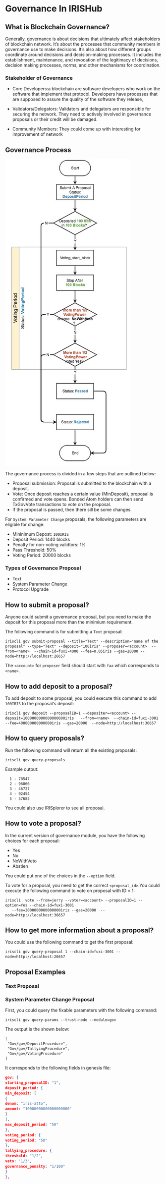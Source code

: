 # Governance In IRISHub

## What is Blockchain Governance?

Generally, governance is about decisions that ultimately affect stakeholders of blockchain network. It’s about the processes 
that community members in governance use to make decisions. 
It’s also about how different groups coordinate around decisions and decision-making processes. 
It includes the establishment, maintenance, and revocation of the legitimacy of decisions, decision making processes, norms,
and other mechanisms for coordination.

### Stakeholder of Governance

* Core Developers:a blockchain are software developers who work on the software that implement that protocol. 
Developers have processes that are supposed to assure the quality of the software they release, 

* Validators/Delegators: Validators and delegators are responsible for securing the network. They need to actively involved in governance
proposals or their credit will be damaged. 

* Community Members: They could come up with interesting for improvement of network



## Governance Process
![workflow](../pics/flow.jpg)

The governance process is divided in a few steps that are outlined below:

* Proposal submission: Proposal is submitted to the blockchain with a deposit.
* Vote: Once deposit reaches a certain value (MinDeposit), proposal is confirmed and vote opens. Bonded Atom holders can then send TxGovVote transactions to vote on the proposal.
* If the proposal is passed, then there sill be some changes. 


For `System Parameter Change` proposals, the following parameters are eligible for change:

* Mininimum Depost: `100IRIS`
* Deposit Period: 1440 blocks
* Penalty for non-voting validtors: 1%
* Pass Threshold: 50%
* Voting Period: 20000 blocks

### Types of Governance Proposal

* Text
* System Parameter Change
* Protocol Upgrade 


## How to submit a proposal?

Anyone could submit a governance proposal, but you need to make the deposit for this proposal more than the minimium requirement.

The following command is for submitting a `Text` proposal:

```
iriscli gov submit-proposal --title="Text" --description="name of the proposal" --type="Text" --deposit="100iris" --proposer=<account>  --from=<name>  --chain-id=fuxi-4000 --fee=0.05iris --gas=20000 --node=http://localhost:26657
```

The `<account>` for `proposer` field should start with `faa` which corresponds to `<name>`.


## How to add deposit to a proposal?

To add deposit to some proposal, you could execute this command to add `100IRIS` to the proposal's deposit:

```
iriscli gov deposit --proposalID=1 --depositer=<account> --deposit=1000000000000000000iris   --from=<name>  --chain-id=fuxi-3001  --fee=400000000000000iris --gas=20000  --node=http://localhost:36657 
```
## How to query proposals?

Run the following command will return all the existing proposals:
```$xslt
iriscli gov query-proposals
```
Example output:
```$xslt
  1 - 78547
  2 - 96866
  3 - 46727
  4 - 92454
  5 - 57682
```

You could also use IRISplorer to see all proposal. 

## How to vote a proposal?

In the current version of governance module, you have the following choices for each proposal:
* Yes
* No
* NoWithVeto
* Abstien

You could put one of the choices in the `--option` field. 

To vote for a proposal, you need to get the correct `<proposal_id>`.You could execute the following command to vote on proposal with ID = 1:
```
iriscli  vote --from=jerry --voter=<account> --proposalID=1 --option=Yes --chain-id=fuxi-3001
   --fee=2000000000000000iris --gas=20000  --node=http://localhost:36657
```

## How to get more information about a proposal?

You could use the following command to get the first proposal:  
```
iriscli gov query-proposal 1 --chain-id=fuxi-3001 --node=http://localhost:26657
```
## Proposal Examples

### Text Proposal

### System Parameter Change Proposal

First, you could query the fixable parameters with the following command:
```
iriscli gov query-params --trust-node --module=gov 

```

The output is the shown below:
```$xslt
[
 "Gov/gov/DepositProcedure",
 "Gov/gov/TallyingProcedure",
 "Gov/gov/VotingProcedure"
]
```
It corresponds to the following fields in genesis file:

```json
gov: {
starting_proposalID: "1",
deposit_period: {
min_deposit: [
{
denom: "iris-atto",
amount: "10000000000000000000"
}
],
max_deposit_period: "50"
},
voting_period: {
voting_period: "50"
},
tallying_procedure: {
threshold: "1/2",
veto: "1/3",
governance_penalty: "1/100"
}
},
```

